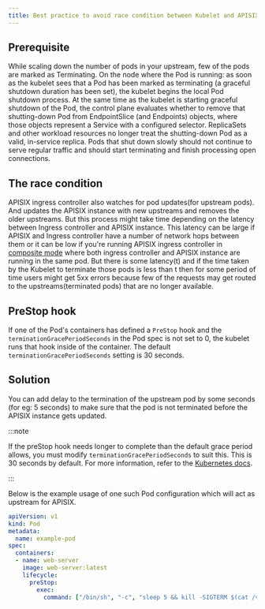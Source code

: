 ```yaml
---
title: Best practice to avoid race condition between Kubelet and APISIX
---
```


<!--
#
# Licensed to the Apache Software Foundation (ASF) under one or more
# contributor license agreements.  See the NOTICE file distributed with
# this work for additional information regarding copyright ownership.
# The ASF licenses this file to You under the Apache License, Version 2.0
# (the "License"); you may not use this file except in compliance with
# the License.  You may obtain a copy of the License at
#
#     http://www.apache.org/licenses/LICENSE-2.0
#
# Unless required by applicable law or agreed to in writing, software
# distributed under the License is distributed on an "AS IS" BASIS,
# WITHOUT WARRANTIES OR CONDITIONS OF ANY KIND, either express or implied.
# See the License for the specific language governing permissions and
# limitations under the License.
#
-->

## Prerequisite

While scaling down the number of pods in your upstream, few of the pods are marked as Terminating. On the node where the Pod is running: as soon as the kubelet sees that a Pod has been marked as terminating (a graceful shutdown duration has been set), the kubelet begins the local Pod shutdown process. At the same time as the kubelet is starting graceful shutdown of the Pod, the control plane evaluates whether to remove that shutting-down Pod from EndpointSlice (and Endpoints) objects, where those objects represent a Service with a configured selector. ReplicaSets and other workload resources no longer treat the shutting-down Pod as a valid, in-service replica.
Pods that shut down slowly should not continue to serve regular traffic and should start terminating and finish processing open connections.

## The race condition

APISIX ingress controller also watches for pod updates(for upstream pods). And updates the APISIX instance with new upstreams and removes the older upstreams. But this process might take time depending on the latency between Ingress controller and APISIX instance. This latency can be large if APISIX and Ingress controller have a number of network hops between them or it can be low if you're running APISIX ingress controller in [composite mode](../composite.md) where both ingress controller and APISIX instance are running in the same pod. But there is some latency(t) and if the time taken by the Kubelet to terminate those pods is less than t then for some period of time users might get 5xx errors because few of the requests may get routed to the upstreams(terminated pods) that are no longer available.

## PreStop hook

If one of the Pod's containers has defined a `PreStop` hook and the `terminationGracePeriodSeconds` in the Pod spec is not set to 0, the kubelet runs that hook inside of the container. The default `terminationGracePeriodSeconds` setting is 30 seconds.

## Solution

You can add delay to the termination of the upstream pod by some seconds (for eg: 5 seconds) to make sure that the pod is not terminated before the APISIX instance gets updated.

:::note

If the preStop hook needs longer to complete than the default grace period allows, you must modify `terminationGracePeriodSeconds` to suit this. This is 30 seconds by default. For more information, refer to the [Kubernetes docs](https://kubernetes.io/docs/concepts/workloads/pods/pod-lifecycle/#pod-termination).

:::

Below is the example usage of one such Pod configuration which will act as upstream for APISIX.

```yaml
apiVersion: v1
kind: Pod
metadata:
  name: example-pod
spec:
  containers:
  - name: web-server
    image: web-server:latest
    lifecycle:
      preStop:
        exec:
          command: ["/bin/sh", "-c", "sleep 5 && kill -SIGTERM $(cat /var/run/webserver.pid)"]

```
